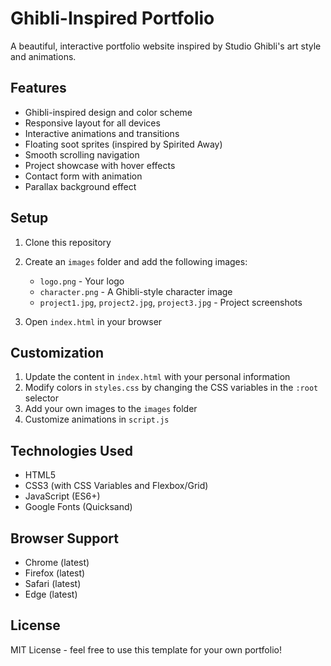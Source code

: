 # Ghibli-Inspired Portfolio

A beautiful, interactive portfolio website inspired by Studio Ghibli's art style and animations.

## Features

- Ghibli-inspired design and color scheme
- Responsive layout for all devices
- Interactive animations and transitions
- Floating soot sprites (inspired by Spirited Away)
- Smooth scrolling navigation
- Project showcase with hover effects
- Contact form with animation
- Parallax background effect

## Setup

1. Clone this repository
2. Create an `images` folder and add the following images:
   - `logo.png` - Your logo
   - `character.png` - A Ghibli-style character image
   - `project1.jpg`, `project2.jpg`, `project3.jpg` - Project screenshots

3. Open `index.html` in your browser

## Customization

1. Update the content in `index.html` with your personal information
2. Modify colors in `styles.css` by changing the CSS variables in the `:root` selector
3. Add your own images to the `images` folder
4. Customize animations in `script.js`

## Technologies Used

- HTML5
- CSS3 (with CSS Variables and Flexbox/Grid)
- JavaScript (ES6+)
- Google Fonts (Quicksand)

## Browser Support

- Chrome (latest)
- Firefox (latest)
- Safari (latest)
- Edge (latest)

## License

MIT License - feel free to use this template for your own portfolio! 